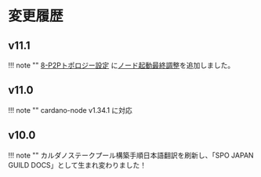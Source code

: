 # 変更履歴

## v11.1
!!! note ""
    [8-P2Pトポロジー設定](./setup/8.topology-setup.md) に[ノード起動最終調整](./setup/8.topology-setup.md#_4)を追加しました。

## v11.0
!!! note ""
    cardano-node v1.34.1 に対応

## v10.0
!!! note ""
    カルダノステークプール構築手順日本語翻訳を刷新し、「SPO JAPAN GUILD DOCS」として生まれ変わりました！